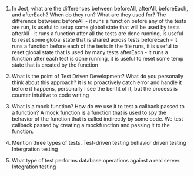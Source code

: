 <!-- Answers to the Short Answer Essay Questions go here -->


1. In Jest, what are the differences between beforeAll, afterAll, beforeEach, and afterEach? When do they run? What are they used for?
The difference between: 
beforeAll - it runs a function before any of the tests are run, is useful to setup some global state that will be used by tests
afterAll - it runs a function after all the tests are done running, is useful to reset some global state that is shared across tests 
beforeEach - it runs a function before each of the tests in the file runs, it is useful to reset global state that is used by many tests
afterEach - it runs a function after each test is done running, it is useful to reset some temp state that is created by the function

2. What is the point of Test Driven Development? What do you personally think about this approach?
It is to proactively catch error and handle it before it happens, personally I see the benfit of it, but the process is counter intuitive to code writing

3. What is a mock function? How do we use it to test a callback passed to a function?
A mock function is a function that is used to spy the behavior of the function that is called indirectly by some code. We test callback passed by creating a mockfunction and passing it
to the function. 

4. Mention three types of tests.
Test-driven testing
behavior driven testing
Intergration testing 

5. What type of test performs database operations against a real server.
Integration testing
